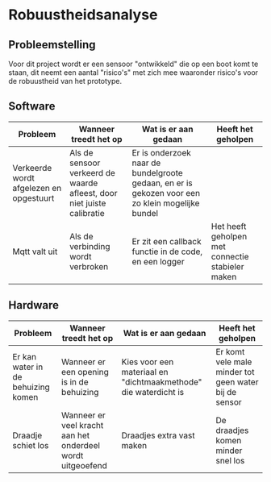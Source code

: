 # Robuustheidsanalyse

## Probleemstelling

Voor dit project wordt er een sensoor "ontwikkeld" die op een boot komt te staan, dit neemt een aantal "risico's" met zich mee waaronder risico's voor de robuustheid van het prototype.

## Software

| Probleem   | Wanneer treedt het op | Wat is er aan gedaan | Heeft het geholpen |
|-------------|--------| ------| ---- |
| Verkeerde wordt afgelezen en opgestuurt      | Als de sensoor verkeerd de waarde afleest, door niet juiste calibratie | Er is onderzoek naar de bundelgroote gedaan, en er is gekozen voor een zo klein mogelijke bundel |  |
| Mqtt valt uit   | Als de verbinding wordt verbroken | Er zit een callback functie in de code, en een logger | Het heeft geholpen met connectie stabieler maken |

## Hardware

| Probleem | Wanneer treedt het op | Wat is er aan gedaan | Heeft het geholpen|
|----|----|----|----|
| Er kan water in de behuizing komen| Wanneer er een opening is in de behuizing | Kies voor een materiaal en "dichtmaakmethode" die waterdicht is | Er komt vele male minder tot geen water bij de sensor |
| Draadje schiet los | Wanneer er veel kracht aan het onderdeel wordt uitgeoefend | Draadjes extra vast maken | De draadjes komen minder snel los |
